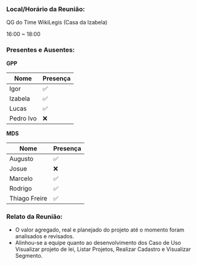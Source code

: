 ### Local/Horário da Reunião:

QG do Time WikiLegis (Casa da Izabela)

16:00  ~  18:00

### Presentes e Ausentes:
**GPP**

Nome      |   Presença
---       |    ---
Igor      |    :white_check_mark:
Izabela   |    :white_check_mark:
Lucas     |    :white_check_mark:
Pedro Ivo |    :x:

**MDS**

Nome      |   Presença
---       |    ---
Augusto   |    :white_check_mark:
Josue     |    :x:
Marcelo   |    :white_check_mark:
Rodrigo   |    :white_check_mark:
Thiago Freire|    :white_check_mark:

### Relato da Reunião:

* O valor agregado, real e planejado do projeto até o momento foram analisados e revisados.
* Alinhou-se a equipe quanto ao desenvolvimento dos Caso de Uso Visualizar projeto de lei, Listar Projetos, Realizar Cadastro e Visualizar Segmento.
